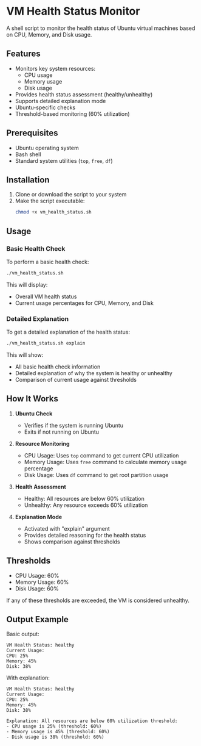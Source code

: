 # VM Health Status Monitor

A shell script to monitor the health status of Ubuntu virtual machines based on CPU, Memory, and Disk usage.

## Features

- Monitors key system resources:
  - CPU usage
  - Memory usage
  - Disk usage
- Provides health status assessment (healthy/unhealthy)
- Supports detailed explanation mode
- Ubuntu-specific checks
- Threshold-based monitoring (60% utilization)

## Prerequisites

- Ubuntu operating system
- Bash shell
- Standard system utilities (`top`, `free`, `df`)

## Installation

1. Clone or download the script to your system
2. Make the script executable:
   ```bash
   chmod +x vm_health_status.sh
   ```

## Usage

### Basic Health Check

To perform a basic health check:

```bash
./vm_health_status.sh
```

This will display:
- Overall VM health status
- Current usage percentages for CPU, Memory, and Disk

### Detailed Explanation

To get a detailed explanation of the health status:

```bash
./vm_health_status.sh explain
```

This will show:
- All basic health check information
- Detailed explanation of why the system is healthy or unhealthy
- Comparison of current usage against thresholds

## How It Works

1. **Ubuntu Check**
   - Verifies if the system is running Ubuntu
   - Exits if not running on Ubuntu

2. **Resource Monitoring**
   - CPU Usage: Uses `top` command to get current CPU utilization
   - Memory Usage: Uses `free` command to calculate memory usage percentage
   - Disk Usage: Uses `df` command to get root partition usage

3. **Health Assessment**
   - Healthy: All resources are below 60% utilization
   - Unhealthy: Any resource exceeds 60% utilization

4. **Explanation Mode**
   - Activated with "explain" argument
   - Provides detailed reasoning for the health status
   - Shows comparison against thresholds

## Thresholds

- CPU Usage: 60%
- Memory Usage: 60%
- Disk Usage: 60%

If any of these thresholds are exceeded, the VM is considered unhealthy.

## Output Example

Basic output:
```
VM Health Status: healthy
Current Usage:
CPU: 25%
Memory: 45%
Disk: 38%
```

With explanation:
```
VM Health Status: healthy
Current Usage:
CPU: 25%
Memory: 45%
Disk: 38%

Explanation: All resources are below 60% utilization threshold:
- CPU usage is 25% (threshold: 60%)
- Memory usage is 45% (threshold: 60%)
- Disk usage is 38% (threshold: 60%)
```

